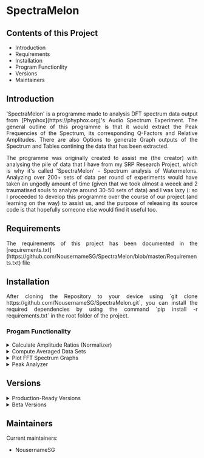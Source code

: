 # SpectraMelon

## Contents of this Project

 - Introduction
 - Requirements
 - Installation
 - Program Functionlity
 - Versions
 - Maintainers
## Introduction

<div style='text-align: justify;'>
  'SpectraMelon' is a programme made to analysis DFT spectrum data output from [Phyphox](https://phyphox.org)'s Audio Spectrum Experiment. The general outline of this programme is that it would extract the Peak Frequencies of the Spectrum, its corresponding Q-Factors and Relative Amplitudes. There are also Options to generate Graph outputs of the Spectrum and Tables contining the data that has been extracted.

  The programme was originally created to assist me (the creator) with analysing the pile of data that I have from my SRP Research Project, which is why it's called 'SpectraMelon' - Spectrum analysis of Watermelons. Analyzing over 200+ sets of data per round of experiments would have taken an ungodly amount of time (given that we took almost a weeek and 2 traumatised souls to analyze around 30-50 sets of data) and I was lazy (: so I proceeded to develop this programme over the course of our project (and learning on the way) to assist us, and the purpose of releasing its source code is that hopefully someone else would find it useful too.
</div>

## Requirements

<div style='text-align: justify;'>
The requirements of this project has been documented in the [requirements.txt](https://github.com/NousernameSG/SpectraMelon/blob/master/Requirements.txt) file
</div>

## Installation

<div style='text-align: justify;'>
After cloning the Repository to your device using `git clone https://github.com/NousernameSG/SpectraMelon.git`, you can install the required dependencies by using the command `pip install -r requirements.txt` in the root folder of the project.
</div>

### Progam Functionality

<details>
  <summary>Calculate Amplitude Ratios (Normalizer)</summary>
  -
</details>
<details>
  <summary>Compute Averaged Data Sets</summary>
  -
</details>
<details>
  <summary>Plot FFT Spectrum Graphs</summary>
  -
</details>
<details>
  <summary>Peak Analyzer</summary>
  -
</details>

## Versions
<details>
  <summary>Production-Ready Versions</summary>
    <ol>
        <li>
        </li>
    </ol>
</details>

<details>
  <summary>Beta Versions</summary>
    <ol>
        <li>
        </li>
    </ol>
</details>


## Maintainers

Current maintainers:
- NousernameSG
